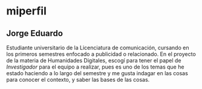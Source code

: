 # miperfil
## Jorge Eduardo

Estudiante universitario de la Licenciatura de comunicación, cursando en los primeros semestres enfocado a publicidad o relacionado.
En el proyecto de la materia de Humanidades Digitales, escogí para tener el papel de *Investigador* para el equipo a realizar, pues es uno de los temas que he estado haciendo a lo largo del semestre y me gusta indagar en las cosas para conocer el contexto, y saber las bases de las cosas.
